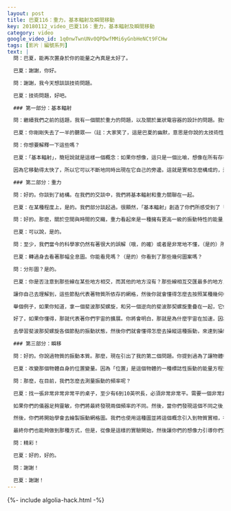 ```yaml
---
layout: post
title: 巴夏116：重力，基本輻射及瞬間移動
key: 20180112_video_巴夏116：重力，基本輻射及瞬間移動
category: video
google_video_id: 1q0nwTwnUNv0QPDwfMMi6yGnbHeNCt9FCHw
tags: [影片｜編號系列]
text: |
  問：巴夏，能再次置身於你的能量之內真是太好了。

  巴夏：謝謝，你好。

  問：謝謝，我今天想談談技術問題。

  巴夏：技術問題，好吧。

  ### 第一部分：基本輻射

  問：繼續我們之前的話題，我有一個關於重力的問題，以及關於巢狀電容器的設計的問題。我們是否談到過關於基本輻射和⋯⋯的關係⋯⋯

  巴夏：你剛剛失去了一半的聽眾⋯⋯（註：大家笑了，這是巴夏的幽默，意思是你說的太技術性了）

  問：你想要解釋一下這些嗎？

  巴夏：「基本輻射」，簡短說就是這樣一個概念：如果你想像，這只是一個比喻，想像在所有存在裡，只有單獨一個粒子。如果你願意，請想像一個在巨大的黑色虛空中的小小的亞原子粒子。除了它之外什麼都沒有。這個小小的粒子，因為它是唯一的東西，所以，沒有任何規則能夠限制它，它可以想移動多快就移動多快。如果它以無窮大的速度，在這個黑色虛空中，以任何它想要的模式移動的話，它可以在某一個時刻看起來像許許多多粒子。

  因為它移動得太快了，所以它可以不斷地同時出現在它自己的旁邊。這就是實相怎麼構成的，這也是為什麼你們真正地是由同一個東西構成的，你們每一個人，每一個事物都是。這就是我們的文明對「基本輻射」的理解。請繼續。

  ### 第二部分：重力

  問：好的。你談到了結構。在我們的交談中，我們將基本輻射和重力關聯在一起。

  巴夏：在某種程度上，是的。我們部分談起過。很顯然，「基本輻射」創造了你們所感受到了「重力」。

  問：好的。那麼，關於空間與時間的交織，重力看起來是一種擁有更高一級的振動特性的能量，（是的）為什麼呢，因為它是彎曲的。

  巴夏：可以說，是的。

  問：至少，我們當今的科學家仍然有著很大的誤解（哦，的確）或者是非常地不懂，（是的）所以，請你解釋多一點重力的本質？怎麼製造它，控制它，怎麼運用它以及怎麼改變它？

  巴夏：轉過身去看著那幅全息圖。你能看見嗎？（是的）你看到了那些幾何圖案嗎？

  問：分形圖？是的。

  巴夏：你是否注意到那些線在某些地方相交，而其他的地方沒有？那些線相互交匯最多的地方，就是你們所說的能量結晶成物質；而那些節點之間的關係（線）就是重力。你能明白這個比喻嗎？這就是重力。

  讓你自己去理解到，這些節點代表著物質所依存的網格，然後你就會懂得怎麼去按照某種幾何模式來拉伸和彎曲這些節點，比如說「斐波那契螺旋」。當你懂得了斐波那契螺旋，以及它們如何以某種方式不斷地相互重疊交匯，不斷擴展，創造出許多交匯點，你就會懂得所有你想知道的東西，關於重力的概念，關於暗物質，關於暗能量，還有為什麼你們所稱之為的物質宇宙看起來是在加速而不是減速的。

  舉個例子，如果你知道，拿一個斐波那契螺旋，和另一個逆向的斐波那契螺旋重疊在一起，它們會不斷地交匯，交匯，交匯，但是每下一個交點與前一個的距離會越來越遠，是嗎？（對的）

  好了，如果你懂得，那就代表著你們宇宙的擴展。你將會明白，那就是為什麼宇宙在加速，因為那螺旋必須跨越更多的距離來到達它曲線上的下一個交匯點。如果是那樣的話，在你們的時空實相裡，轉譯出來的概念就是在同一時間內更多的距離等於加速。這說的通吧？（是的）這就是了。

  去學習斐波那契螺旋各個節點的振動狀態，然後你們就會懂得怎麼去操縱這種振動，來達到操縱重力與物質的關係。那是一種實現方式。還有其他好多種，但是這就是現在我們所談論的與幾何結構有關的概念。

  ### 第三部分：瞬移

  問：好的。你說過物質的振動本質。那麼，現在引出了我的第二個問題。你提到過為了讓物體從位置A移動到位置B，我們所需要做的是⋯⋯

  巴夏：改變那個物體自身的位置變量。因為「位置」是這個物體的一種標誌性振動的能量方程式裡面的一個頻率。因為「位置」不是這個物體存在於的「某處」，而是這個物體的一個屬性。在這裡的這個物體與在那裡的這個物體，事實上是兩個不同的物體，因為在那個所謂「物體」的能量方程式裡，它們的「位置屬性」不同。

  問：那麼，在目前，我們怎麼去測量振動的頻率呢？

  巴夏：找一張非常非常非常平的桌子，至少有6到10英呎長，必須非常非常平。需要一個非常非常薄的空心銅球，直徑大概有4英吋，非常非常薄，儘量地圓。把球放在桌子的一端，敲打它，或者用其他方式讓它振動起來，儘量精確地測量這個振動。然後，將球移動到桌子另一端，重複這個測量，找出兩個測量值的不同。

  如果你們的儀器足夠靈敏，你們將最終發現兩個頻率的不同。然後，當你們發現這個不同之後，你們可以將球放在位置A，然後，或者用聲學方式或者用電磁場的方式，隨便哪種方式，使用你們測量到的位置B的頻率來轟擊那個球，覆蓋它自身的振動。然後你們將觀察到，這個物體將會，如果不是從位置A消失然後突然出現在位置B，它將會至少從位置A滾動到位置B。

  然後，你們將開始學會去繪製振動網格圖。我們也使用這種圖並將這個概念引入到物質實相，在我們理解，就像是一種航海圖。找出在所有位置裡，我們想去的那個位置的振動坐標。於是，我們將我們的飛船孤立在一個電磁重力泡裡，將之從某一個實相裡解鎖出來，然後，強制改變飛船的振動方程式，然後移除電磁重力泡，然後，噗，我們從那裡消失，然後，噗，我們在目的地出現。

  最終你們也能夠做到那種方式，但是，從像是這樣的實驗開始，然後讓你們的想像力引導你們進行任何你們想要的改動。但是一旦你們的設備靈敏到可以分辨出一個物體在兩個位置的振動的不同，你們將開始繪製整個宇宙的振動圖。

  問：精彩！

  巴夏：好的，好的。

  問：謝謝！

  巴夏：謝謝！
---
```


{%- include algolia-hack.html -%}
